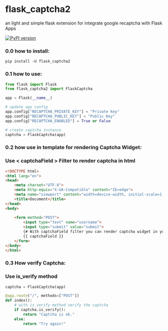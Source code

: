 # flask_captcha2
an light and simple flask extension for integrate google recaptcha with Flask Apps


[![PyPI version](https://badge.fury.io/py/flask-captcha2.svg)](https://badge.fury.io/py/flask-captcha2)


### 0.0 how to install:
  
    pip install -U flask_captcha2 


### 0.1 how to use:

```python
from flask import Flask
from flask_captcha2 import FlaskCaptcha

app = Flask(__name__)

# update app config
app.config["RECAPTCHA_PRIVATE_KEY"] = "Private key"
app.config["RECAPTCHA_PUBLIC_KEY"] = "Public Key"
app.config["RECAPTCHA_ENABLED"] = True or False

# create captcha instance
captcha = FlaskCaptcha(app)

```

### 0.2 how use in template for rendering Captcha Widget:

### Use < captchaField > Filter to render captcha in html


```html
<!DOCTYPE html>
<html lang="en">
<head>
    <meta charset="UTF-8">
    <meta http-equiv="X-UA-Compatible" content="IE=edge">
    <meta name="viewport" content="width=device-width, initial-scale=1.0">
    <title>Document</title>
</head>
<body>
    
    <form method="POST">
        <input type="text" name="username">
        <input type="submit" value="submit">
        {# With captchaField filter you can render captcha widget in your html code #}
        {{ captchaField }}
    </form>
</body>
</html>
```


### 0.3 How verify Captcha:
### Use is_verify method  
```python
captcha = FlaskCaptcha(app)

@app.route("/", methods=["POST"])
def index():
    # with is_verify method verify the captcha 
    if captcha.is_verify():
        return "Captcha is ok."
    else:
        return "Try again!" 

```
